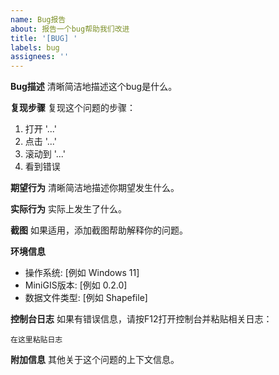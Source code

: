 ```yaml
---
name: Bug报告
about: 报告一个bug帮助我们改进
title: '[BUG] '
labels: bug
assignees: ''
---
```


**Bug描述**
清晰简洁地描述这个bug是什么。

**复现步骤**
复现这个问题的步骤：
1. 打开 '...'
2. 点击 '...'
3. 滚动到 '...'
4. 看到错误

**期望行为**
清晰简洁地描述你期望发生什么。

**实际行为**
实际上发生了什么。

**截图**
如果适用，添加截图帮助解释你的问题。

**环境信息**
 - 操作系统: [例如 Windows 11]
 - MiniGIS版本: [例如 0.2.0]
 - 数据文件类型: [例如 Shapefile]

**控制台日志**
如果有错误信息，请按F12打开控制台并粘贴相关日志：
```
在这里粘贴日志
```

**附加信息**
其他关于这个问题的上下文信息。
